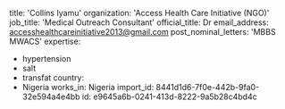 title: 'Collins Iyamu'
organization: 'Access Health Care Initiative (NGO)'
job_title: 'Medical Outreach Consultant'
official_title: Dr
email_address: accesshealthcareinitiative2013@gmail.com
post_nominal_letters: 'MBBS MWACS'
expertise:
  - hypertension
  - salt
  - transfat
country:
  - Nigeria
works_in: Nigeria
import_id: 8441d1d6-7f0e-442b-9fa0-32e594a4e4bb
id: e9645a6b-0241-413d-8222-9a5b28c4bd4c
